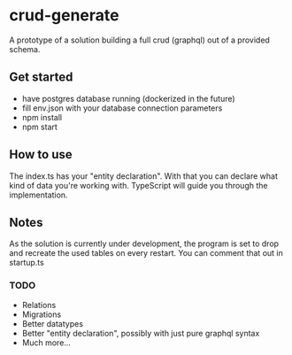 # crud-generate
A prototype of a solution building a full crud (graphql) out of a provided schema.

## Get started
- have postgres database running (dockerized in the future)
- fill env.json with your database connection parameters
- npm install
- npm start

## How to use
The index.ts has your "entity declaration". With that you can declare what kind of data you're working with. TypeScript will guide you through the implementation.

## Notes
As the solution is currently under development, the program is set to drop and recreate the used tables on every restart. You can comment that out in startup.ts

### TODO
- Relations
- Migrations
- Better datatypes
- Better "entity declaration", possibly with just pure graphql syntax
- Much more...
